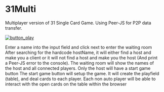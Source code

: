 # 31Multi
Multiplayer version of 31 Single Card Game. Using Peer-JS for P2P data transfer.


[![button_play](https://github.com/IT-Jeroen/31Single/assets/55962983/302318c4-8570-4a8b-8f07-74cda87b6c4f)](https://it-jeroen.github.io/31Multi/) 

Enter a name into the input field and click next to enter the waiting room
After searching for the hardcode hostName, it will either find a host and make you a client
or it will not find a host and make you the host (And print a Peer-JS error to the console).
The waiting room will show the names of the host and all connected players.
Only the host will have a start game button
The start game button will setup the game. It will create the playfield (table), and deal cards to each player. Each non auto player will be able to interact with the open cards on the table within the browser



